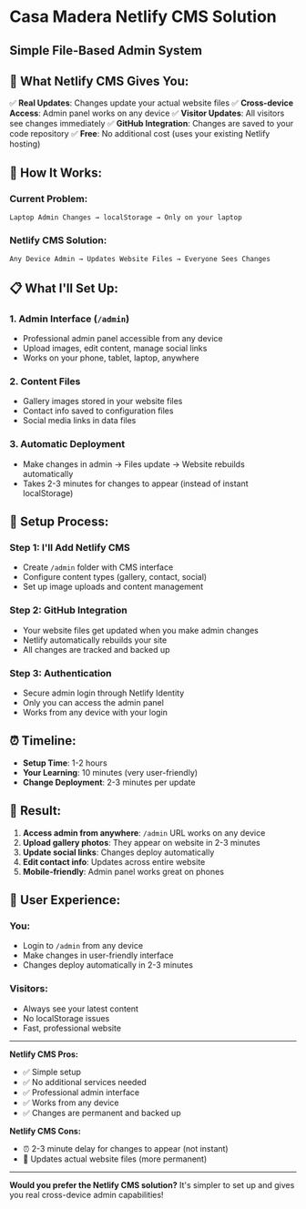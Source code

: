 # Casa Madera Netlify CMS Solution
## Simple File-Based Admin System

## 🎯 What Netlify CMS Gives You:

✅ **Real Updates**: Changes update your actual website files
✅ **Cross-device Access**: Admin panel works on any device
✅ **Visitor Updates**: All visitors see changes immediately
✅ **GitHub Integration**: Changes are saved to your code repository
✅ **Free**: No additional cost (uses your existing Netlify hosting)

## 🚀 How It Works:

### Current Problem:
```
Laptop Admin Changes → localStorage → Only on your laptop
```

### Netlify CMS Solution:
```
Any Device Admin → Updates Website Files → Everyone Sees Changes
```

## 📋 What I'll Set Up:

### 1. Admin Interface (`/admin`)
- Professional admin panel accessible from any device
- Upload images, edit content, manage social links
- Works on your phone, tablet, laptop, anywhere

### 2. Content Files
- Gallery images stored in your website files
- Contact info saved to configuration files
- Social media links in data files

### 3. Automatic Deployment
- Make changes in admin → Files update → Website rebuilds automatically
- Takes 2-3 minutes for changes to appear (instead of instant localStorage)

## 🔧 Setup Process:

### Step 1: I'll Add Netlify CMS
- Create `/admin` folder with CMS interface
- Configure content types (gallery, contact, social)
- Set up image uploads and content management

### Step 2: GitHub Integration
- Your website files get updated when you make admin changes
- Netlify automatically rebuilds your site
- All changes are tracked and backed up

### Step 3: Authentication
- Secure admin login through Netlify Identity
- Only you can access the admin panel
- Works from any device with your login

## ⏰ Timeline:

- **Setup Time**: 1-2 hours
- **Your Learning**: 10 minutes (very user-friendly)
- **Change Deployment**: 2-3 minutes per update

## 🎉 Result:

1. **Access admin from anywhere**: `/admin` URL works on any device
2. **Upload gallery photos**: They appear on website in 2-3 minutes
3. **Update social links**: Changes deploy automatically
4. **Edit contact info**: Updates across entire website
5. **Mobile-friendly**: Admin panel works great on phones

## 📱 User Experience:

### You:
- Login to `/admin` from any device
- Make changes in user-friendly interface
- Changes deploy automatically in 2-3 minutes

### Visitors:
- Always see your latest content
- No localStorage issues
- Fast, professional website

---

**Netlify CMS Pros:**
- ✅ Simple setup
- ✅ No additional services needed
- ✅ Professional admin interface
- ✅ Works from any device
- ✅ Changes are permanent and backed up

**Netlify CMS Cons:**
- ⏰ 2-3 minute delay for changes to appear (not instant)
- 📁 Updates actual website files (more permanent)

---

**Would you prefer the Netlify CMS solution?** It's simpler to set up and gives you real cross-device admin capabilities!